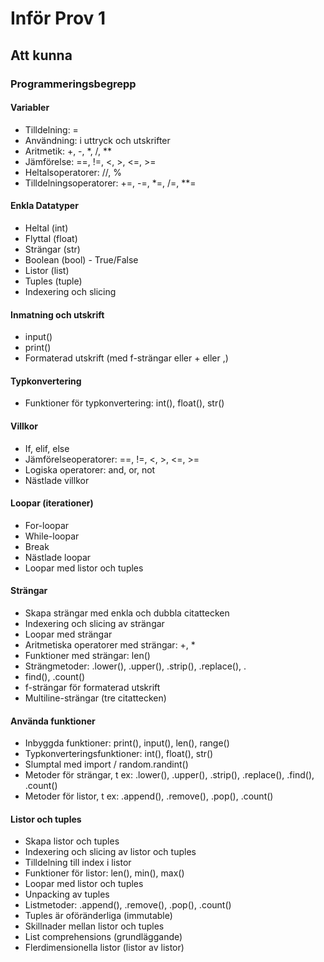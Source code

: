# Inför Prov 1

## Att kunna

### Programmeringsbegrepp

#### Variabler

- Tilldelning: =
- Användning: i uttryck och utskrifter
- Aritmetik: +, -, *, /, **
- Jämförelse: ==, !=, <, >, <=, >=
- Heltalsoperatorer: //, %
- Tilldelningsoperatorer: +=, -=, *=, /=, **=   

#### Enkla Datatyper

- Heltal (int)
- Flyttal (float)
- Strängar (str)
- Boolean (bool) - True/False
- Listor (list)
- Tuples (tuple)
- Indexering och slicing

#### Inmatning och utskrift
- input()
- print()
- Formaterad utskrift (med f-strängar eller + eller ,)

#### Typkonvertering

- Funktioner för typkonvertering: int(), float(), str()

#### Villkor

- If, elif, else
- Jämförelseoperatorer: ==, !=, <, >, <=, >=
- Logiska operatorer: and, or, not
- Nästlade villkor

#### Loopar (iterationer)

- For-loopar
- While-loopar
- Break
- Nästlade loopar
- Loopar med listor och tuples
  
#### Strängar

- Skapa strängar med enkla och dubbla citattecken
- Indexering och slicing av strängar
- Loopar med strängar
- Aritmetiska operatorer med strängar: +, *
- Funktioner med strängar: len()
- Strängmetoder: .lower(), .upper(), .strip(), .replace(), .
- find(), .count()
- f-strängar för formaterad utskrift
- Multiline-strängar (tre citattecken)
  
#### Använda funktioner

- Inbyggda funktioner: print(), input(), len(), range()
- Typkonverteringsfunktioner: int(), float(), str()
- Slumptal med import / random.randint()
- Metoder för strängar, t ex: .lower(), .upper(), .strip(), .replace(), .find(), .count()
- Metoder för listor, t ex: .append(), .remove(), .pop(), .count()

#### Listor och tuples

- Skapa listor och tuples
- Indexering och slicing av listor och tuples
- Tilldelning till index i listor
- Funktioner för listor: len(), min(), max()
- Loopar med listor och tuples
- Unpacking av tuples
- Listmetoder: .append(), .remove(), .pop(), .count()
- Tuples är oföränderliga (immutable)
- Skillnader mellan listor och tuples
- List comprehensions (grundläggande)
- Flerdimensionella listor (listor av listor)

